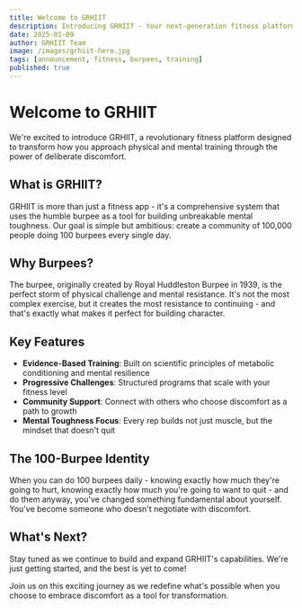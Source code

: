 ```yaml
---
title: Welcome to GRHIIT
description: Introducing GRHIIT - Your next-generation fitness platform for building mental toughness through deliberate discomfort
date: 2025-01-09
author: GRHIIT Team
image: /images/grhiit-hero.jpg
tags: [announcement, fitness, burpees, training]
published: true
---
```


# Welcome to GRHIIT

We're excited to introduce GRHIIT, a revolutionary fitness platform designed to transform how you approach physical and mental training through the power of deliberate discomfort.

## What is GRHIIT?

GRHIIT is more than just a fitness app - it's a comprehensive system that uses the humble burpee as a tool for building unbreakable mental toughness. Our goal is simple but ambitious: create a community of 100,000 people doing 100 burpees every single day.

## Why Burpees?

The burpee, originally created by Royal Huddleston Burpee in 1939, is the perfect storm of physical challenge and mental resistance. It's not the most complex exercise, but it creates the most resistance to continuing - and that's exactly what makes it perfect for building character.

## Key Features

- **Evidence-Based Training**: Built on scientific principles of metabolic conditioning and mental resilience
- **Progressive Challenges**: Structured programs that scale with your fitness level
- **Community Support**: Connect with others who choose discomfort as a path to growth
- **Mental Toughness Focus**: Every rep builds not just muscle, but the mindset that doesn't quit

## The 100-Burpee Identity

When you can do 100 burpees daily - knowing exactly how much they're going to hurt, knowing exactly how much you're going to want to quit - and do them anyway, you've changed something fundamental about yourself. You've become someone who doesn't negotiate with discomfort.

## What's Next?

Stay tuned as we continue to build and expand GRHIIT's capabilities. We're just getting started, and the best is yet to come!

Join us on this exciting journey as we redefine what's possible when you choose to embrace discomfort as a tool for transformation.